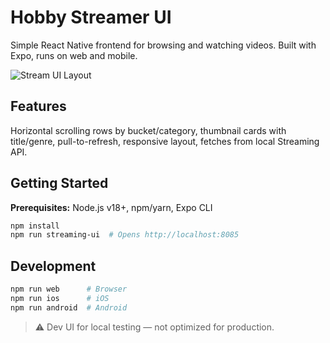 # Hobby Streamer UI

Simple React Native frontend for browsing and watching videos. Built with Expo, runs on web and mobile.

<img src="../../docs/stream_ui_layout.png" alt="Stream UI Layout">

## Features

Horizontal scrolling rows by bucket/category, thumbnail cards with title/genre, pull-to-refresh, responsive layout, fetches from local Streaming API.

## Getting Started

**Prerequisites:** Node.js v18+, npm/yarn, Expo CLI

```bash
npm install
npm run streaming-ui  # Opens http://localhost:8085
```

## Development

```bash
npm run web      # Browser
npm run ios      # iOS
npm run android  # Android
```

> ⚠️ Dev UI for local testing — not optimized for production.